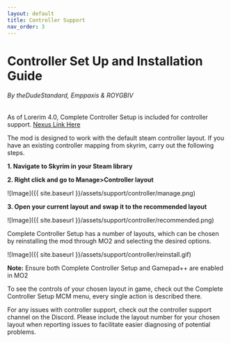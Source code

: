 ```yaml
---
layout: default
title: Controller Support
nav_order: 3
---
```

# Controller Set Up and Installation Guide
###### By theDudeStandard, Emppaxis & ROYGBIV

As of Lorerim 4.0, Complete Controller Setup is included for controller support. [Nexus Link Here](https://www.nexusmods.com/skyrimspecialedition/mods/99978)

The mod is designed to work with the default steam controller layout. If you have an existing controller mapping from skyrim, carry out the following steps.

**1. Navigate to Skyrim in your Steam library**

**2. Right click and go to Manage>Controller layout**

![Image]({{ site.baseurl }}/assets/support/controller/manage.png)

**3. Open your current layout and swap it to the recommended layout**

![Image]({{ site.baseurl }}/assets/support/controller/recommended.png)

Complete Controller Setup has a number of layouts, which can be chosen by reinstalling the mod through MO2 and selecting the desired options.

![Image]({{ site.baseurl }}/assets/support/controller/reinstall.gif)

**Note:** Ensure both Complete Controller Setup and Gamepad++ are enabled in MO2

To see the controls of your chosen layout in game, check out the Complete Controller Setup MCM menu, every single action is described there.

For any issues with controller support, check out the controller support channel on the Discord. Please include the layout number for your chosen layout when reporting issues to facilitate easier diagnosing of potential problems.
